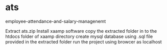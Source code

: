# ats
employee-attendance-and-salary-managenemt

Extract ats.zip Install xaamp software copy the extracted folder in to the htdocs folder of xaamp directory create mysql database using .sql file provided in the extracted folder run the project using browcer as localhost
